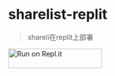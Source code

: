 # sharelist-replit
> shareli在replit上部署
<a href="https://repl.it/github/liyehuicn/sharelist-replit">
  <img alt="Run on Repl.it" src="https://repl.it/badge/github/liyehuicn/sharelist-replit" style="height: 40px; width: 190px;" />
</a>
